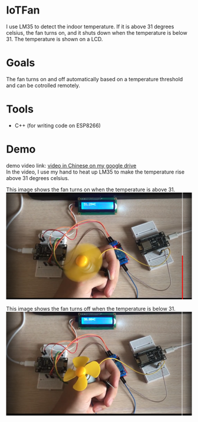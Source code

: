 # IoTFan
I use LM35 to detect the indoor temperature. If it is above 31 degrees celsius, the fan turns on, and it shuts down when the temperature is below 31. The temperature is shown on a LCD.

# Goals
The fan turns on and off automatically based on a temperature threshold and can be cotrolled remotely.

# Tools
+ C++ (for writing code on ESP8266)

# Demo
demo video link: [video in Chinese on my google drive](https://drive.google.com/file/d/1_sViQo99gOezZjRad8XDnMkgBuc_5MuU/view?usp=share_link)  
In the video, I use my hand to heat up LM35 to make the temperature rise above 31 degrees celsius.


This image shows the fan turns on when the temperature is above 31.
![fan on](/images/fan_on.PNG)

This image shows the fan turns off when the temperature is below 31.
![fan off](/images/fan_off.PNG)
